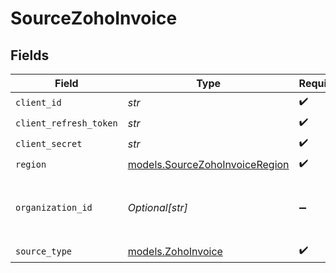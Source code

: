 # SourceZohoInvoice


## Fields

| Field                                                                  | Type                                                                   | Required                                                               | Description                                                            |
| ---------------------------------------------------------------------- | ---------------------------------------------------------------------- | ---------------------------------------------------------------------- | ---------------------------------------------------------------------- |
| `client_id`                                                            | *str*                                                                  | :heavy_check_mark:                                                     | N/A                                                                    |
| `client_refresh_token`                                                 | *str*                                                                  | :heavy_check_mark:                                                     | N/A                                                                    |
| `client_secret`                                                        | *str*                                                                  | :heavy_check_mark:                                                     | N/A                                                                    |
| `region`                                                               | [models.SourceZohoInvoiceRegion](../models/sourcezohoinvoiceregion.md) | :heavy_check_mark:                                                     | N/A                                                                    |
| `organization_id`                                                      | *Optional[str]*                                                        | :heavy_minus_sign:                                                     | To be provided if a user belongs to multiple organizations             |
| `source_type`                                                          | [models.ZohoInvoice](../models/zohoinvoice.md)                         | :heavy_check_mark:                                                     | N/A                                                                    |